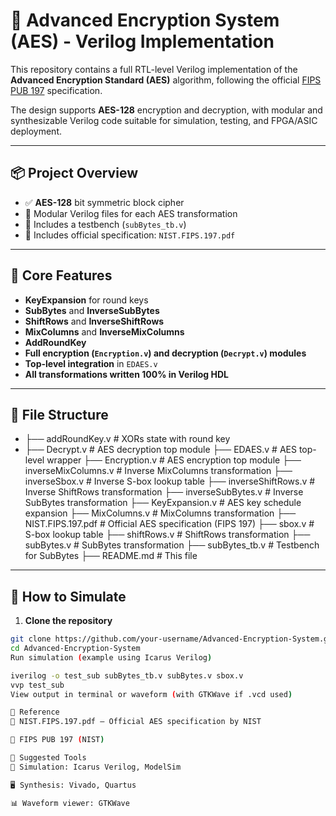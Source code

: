 # 🔐 Advanced Encryption System (AES) - Verilog Implementation

This repository contains a full RTL-level Verilog implementation of the **Advanced Encryption Standard (AES)** algorithm, following the official [FIPS PUB 197](https://csrc.nist.gov/publications/detail/fips/197/final) specification.

The design supports **AES-128** encryption and decryption, with modular and synthesizable Verilog code suitable for simulation, testing, and FPGA/ASIC deployment.

---

## 📦 Project Overview

- ✅ **AES-128** bit symmetric block cipher  
- 🧩 Modular Verilog files for each AES transformation  
- 🧪 Includes a testbench (`subBytes_tb.v`)  
- 📄 Includes official specification: `NIST.FIPS.197.pdf`

---

## 🧠 Core Features

- **KeyExpansion** for round keys  
- **SubBytes** and **InverseSubBytes**  
- **ShiftRows** and **InverseShiftRows**  
- **MixColumns** and **InverseMixColumns**  
- **AddRoundKey**  
- **Full encryption (`Encryption.v`) and decryption (`Decrypt.v`) modules**  
- **Top-level integration** in `EDAES.v`  
- **All transformations written 100% in Verilog HDL**

---

## 📁 File Structure

- ├── addRoundKey.v # XORs state with round key
- ├── Decrypt.v # AES decryption top module
├── EDAES.v # AES top-level wrapper
├── Encryption.v # AES encryption top module
├── inverseMixColumns.v # Inverse MixColumns transformation
├── inverseSbox.v # Inverse S-box lookup table
├── inverseShiftRows.v # Inverse ShiftRows transformation
├── inverseSubBytes.v # Inverse SubBytes transformation
├── KeyExpansion.v # AES key schedule expansion
├── MixColumns.v # MixColumns transformation
├── NIST.FIPS.197.pdf # Official AES specification (FIPS 197)
├── sbox.v # S-box lookup table
├── shiftRows.v # ShiftRows transformation
├── subBytes.v # SubBytes transformation
├── subBytes_tb.v # Testbench for SubBytes
├── README.md # This file

---

## 🚀 How to Simulate

1. **Clone the repository**
```bash
git clone https://github.com/your-username/Advanced-Encryption-System.git
cd Advanced-Encryption-System
Run simulation (example using Icarus Verilog)

iverilog -o test_sub subBytes_tb.v subBytes.v sbox.v
vvp test_sub
View output in terminal or waveform (with GTKWave if .vcd used)

📖 Reference
📄 NIST.FIPS.197.pdf — Official AES specification by NIST

🔗 FIPS PUB 197 (NIST)

📘 Suggested Tools
🧪 Simulation: Icarus Verilog, ModelSim

🖥️ Synthesis: Vivado, Quartus

📊 Waveform viewer: GTKWave
